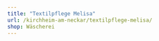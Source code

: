 ```yaml
---
title: "Textilpflege Melisa"
url: /kirchheim-am-neckar/textilpflege-melisa/
shop: Wäscherei
---
```

